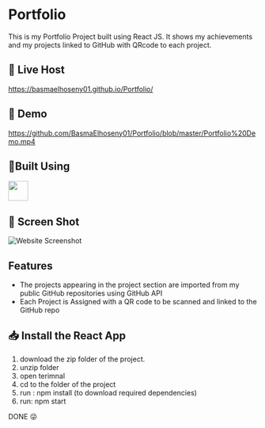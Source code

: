 # Portfolio
This is my Portfolio Project built using React JS. It shows my achievements and my projects linked to GitHub with QRcode to each project.

## 🔴 Live Host
https://basmaelhoseny01.github.io/Portfolio/

## 🎥 Demo
https://github.com/BasmaElhoseny01/Portfolio/blob/master/Portfolio%20Demo.mp4

## 🔨Built Using
<img height="40" src="https://cdn0.iconfinder.com/data/icons/logos-brands-in-colors/128/react-1024.png" />

## 📸 Screen Shot
<img src="https://user-images.githubusercontent.com/72309546/190810369-50e1411f-cf85-418c-b846-37deded4337a.png" alt="Website Screenshot" />

## Features
<ul>
<li>The projects appearing in the project section are imported from my public GitHub repositories using GitHub API</li>
<li>Each Project is Assigned with a QR code to be scanned and linked to the GitHub repo</li>
</ul>

## 📥 Install the React App
<ol>
<li>download the zip folder of the project</a>.</li>
<li>unzip folder</li>
<li>open terimnal</li>
<li>cd to the folder of the project</li>
<li>run : npm install (to download required dependencies)</li>
<li>run: npm start </li>
</ol>
DONE 😜
